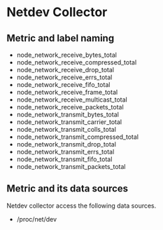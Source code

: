 # Netdev Collector

## Metric and label naming

* node_network_receive_bytes_total
* node_network_receive_compressed_total
* node_network_receive_drop_total
* node_network_receive_errs_total
* node_network_receive_fifo_total
* node_network_receive_frame_total
* node_network_receive_multicast_total
* node_network_receive_packets_total
* node_network_transmit_bytes_total
* node_network_transmit_carrier_total
* node_network_transmit_colls_total
* node_network_transmit_compressed_total
* node_network_transmit_drop_total
* node_network_transmit_errs_total
* node_network_transmit_fifo_total
* node_network_transmit_packets_total

## Metric and its data sources

Netdev collector access the following data sources.

* /proc/net/dev

